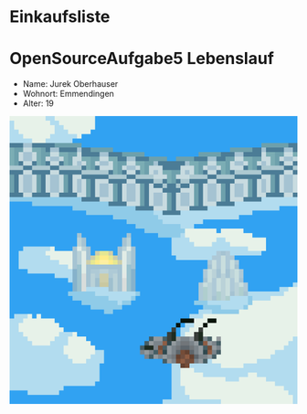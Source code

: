 # Einkaufsliste
OpenSourceAufgabe5
Lebenslauf
==========

* Name: Jurek Oberhauser
* Wohnort: Emmendingen
* Alter: 19

![Das Bild](https://github.com/Aeolic/Einkaufsliste/blob/MyLocalbranch/wolkenstadt.png "Mein Bild")
